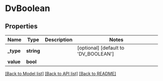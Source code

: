 # DvBoolean

## Properties
Name | Type | Description | Notes
------------ | ------------- | ------------- | -------------
**_type** | **string** |  | [optional] [default to 'DV_BOOLEAN']
**value** | **bool** |  | 

[[Back to Model list]](../../README.md#documentation-for-models) [[Back to API list]](../../README.md#documentation-for-api-endpoints) [[Back to README]](../../README.md)

